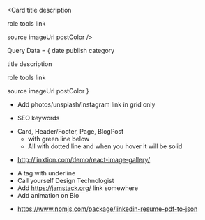 <!-------------
-------P1------
--------------->

<!-- ---------- Card ------------- -->
<Card 
  title
  description

  role
  tools
  link

  source
  imageUrl
  postColor
/>

Query Data = {
  date
  publish
  category

  title
  description

  role
  tools
  link

  source
  imageUrl
  postColor
}

<!-------------
-------P2------
--------------->

<!-- ---------- Photo-Grid ------------- -->
- Add photos/unsplash/instagram link in grid only

<!-- ---------- SEO ------------- -->
- SEO keywords

<!-- ---------- a tag style ------------- -->
- Card, Header/Footer, Page, BlogPost
  - <ATag /> with green line below
  - All <a /> with dotted line and when you hover it will be solid

<!-------------
-------P3------
--------------->

<!-- ---------- Photos ------------- -->
- http://linxtion.com/demo/react-image-gallery/ 

<!-- ---------- Other Ideas ------------- -->

- A tag with underline
- Call yourself Design Technologist
- Add https://jamstack.org/ link somewhere
- Add animation on Bio

<!-- Linkedin 2 JSON  -->

- https://www.npmjs.com/package/linkedin-resume-pdf-to-json